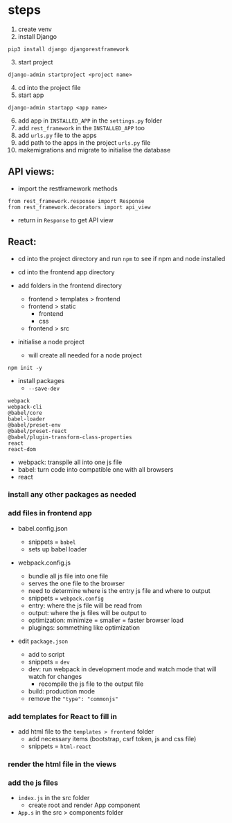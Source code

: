 # steps
1. create venv
2. install Django

```
pip3 install django djangorestframework
```

3. start project

```
django-admin startproject <project name>
```

4. cd into the project file
5. start app

```
django-admin startapp <app name>
```

6. add app in `INSTALLED_APP` in the `settings.py` folder
7. add `rest_framework` in the `INSTALLED_APP` too
8. add `urls.py` file to the apps
9. add path to the apps in the project `urls.py` file
10. makemigrations and migrate to initialise the database

## API views:
- import the restframework methods
```
from rest_framework.response import Response
from rest_framework.decorators import api_view
```

- return in `Response` to get API view

## React:
- cd into the project directory and run `npm` to see if npm and node installed
- cd into the frontend app directory
- add folders in the frontend directory
    - frontend > templates > frontend
    - frontend > static
        - frontend
        - css
    - frontend > src

- initialise a node project
    - will create all needed for a node project 
```
npm init -y
```

- install packages
    - `--save-dev`

```
webpack
webpack-cli
@babel/core
babel-loader
@babel/preset-env
@babel/preset-react
@babel/plugin-transform-class-properties
react
react-dom
```
- webpack: transpile all into one js file
- babel: turn code into compatible one with all browsers
- react

### install any other packages as needed

### add files in frontend app
- babel.config.json
    - snippets = `babel`
    - sets up babel loader 

- webpack.config.js
    - bundle all js file into one file
    - serves the one file to the browser
    - need to determine where is the entry js file and where to output
    - snippets = `webpack.config`
    - entry: where the js file will be read from
    - output: where the js files will be output to
    - optimization: minimize = smaller = faster browser load
    - plugings: sommething like optimization

- edit `package.json`
    - add to script
    - snippets = `dev`
    - dev: run webpack in development mode and watch mode that will watch for changes
        - recompile the js file to the output file
    - build: production mode
    - remove the `"type": "commonjs"`


### add templates for React to fill in
- add html file to the `templates > frontend` folder
    - add necessary items (bootstrap, csrf token, js and css file)
    - snippets = `html-react`

### render the html file in the views

### add the js files
- `index.js` in the src folder
    - create root and render App component 
- `App.s` in the src > components folder